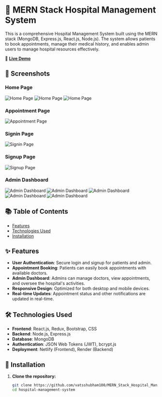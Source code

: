 # 🏥 MERN Stack Hospital Management System

This is a comprehensive Hospital Management System built using the MERN stack (MongoDB, Express.js, React.js, Node.js). The system allows patients to book appointments, manage their medical history, and enables admin users to manage hospital resources effectively.

🔗 **[Live Demo](https://hms-f-vats.netlify.app/)**

## 📸 Screenshots

### Home Page
![Home Page](https://github.com/user-attachments/assets/a0787b03-42b3-489c-a65b-5a82e2a4f276)
![Home Page](https://github.com/user-attachments/assets/654f6400-d9cf-417a-9345-3d1f05641bf6)
![Home Page](https://github.com/user-attachments/assets/cb1099b8-80ac-48cd-a580-232aa1cbfd01)

### Appointment Page
![Appointment Page](https://github.com/user-attachments/assets/dd7e2630-7f59-4350-a7c5-6a21e9bd9978)

### Signin Page
![Signin Page](https://github.com/user-attachments/assets/540bee4b-76f9-4faf-bdfd-446f1bed4801)

### Signup Page
![Signup Page](https://github.com/user-attachments/assets/6b3d9ed7-ce44-4798-9198-6703e7aef120)

### Admin Dashboard
![Admin Dashboard](https://github.com/user-attachments/assets/53cf2859-756f-45c0-902c-40642e88be7a)
![Admin Dashboard](https://github.com/user-attachments/assets/016773a0-5b6e-4c39-a816-8ac97951551f)
![Admin Dashboard](https://github.com/user-attachments/assets/d42867ea-2d98-4593-aad5-14ec0996d6aa)
![Admin Dashboard](https://github.com/user-attachments/assets/efc6738a-e176-4d9c-af03-3cb8370b0f1e)
![Admin Dashboard](https://github.com/user-attachments/assets/dfe69283-974d-4fd9-8bf6-84ec9f399106)

## 📚 Table of Contents

- [Features](#-features)
- [Technologies Used](#-technologies-used)
- [Installation](#-installation)

## ✨ Features

- **User Authentication**: Secure login and signup for patients and admin.
- **Appointment Booking**: Patients can easily book appointments with available doctors.
- **Admin Dashboard**: Admins can manage doctors, view appointments, and oversee the hospital's activities.
- **Responsive Design**: Optimized for both desktop and mobile devices.
- **Real-time Updates**: Appointment status and other notifications are updated in real-time.

## 🛠 Technologies Used

- **Frontend**: React.js, Redux, Bootstrap, CSS
- **Backend**: Node.js, Express.js
- **Database**: MongoDB
- **Authentication**: JSON Web Tokens (JWT), bcrypt.js
- **Deployment**: Netlify (Frontend), Render (Backend)

## 🚀 Installation

1. **Clone the repository:**

   ```bash
   git clone https://github.com/vatsshubham100/MERN_Stack_Hospital_Management_System
   cd hospital-management-system
